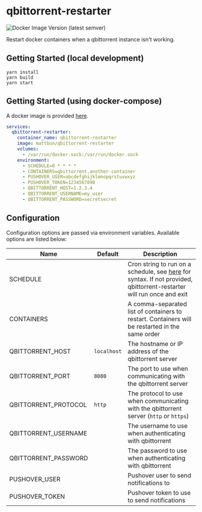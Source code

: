# qbittorrent-restarter

![Docker Image Version (latest semver)](https://img.shields.io/docker/v/mattbun/qbittorrent-restarter?label=docker&sort=semver)

Restart docker containers when a qbittorrent instance isn't working.

## Getting Started (local development)

```shell
yarn install
yarn build
yarn start
```

## Getting Started (using docker-compose)

A docker image is provided [here](https://hub.docker.com/r/mattbun/qbittorrent-restarter).

```yaml
services:
  qbittorrent-restarter:
    container_name: qbittorrent-restarter
    image: mattbun/qbittorrent-restarter
    volumes:
      - /var/run/docker.sock:/var/run/docker.sock
    environment:
      - SCHEDULE=0 * * * *
      - CONTAINERS=qbittorrent,another-container
      - PUSHOVER_USER=abcdefghijklmnopqrstuvwxyz
      - PUSHOVER_TOKEN=1234567890
      - QBITTORRENT_HOST=1.2.3.4
      - QBITTORRENT_USERNAME=my_user
      - QBITTORRENT_PASSWORD=secretsecret
```

## Configuration

Configuration options are passed via environment variables. Available options are listed below:

| Name | Default | Description |
|---|---|---|
| SCHEDULE | | Cron string to run on a schedule, see [here](https://www.npmjs.com/package/node-cron) for syntax. If not provided, qbittorrent-restarter will run once and exit |
| CONTAINERS | | A comma-separated list of containers to restart. Containers will be restarted in the same order |
| QBITTORRENT_HOST | `localhost` | The hostname or IP address of the qbittorrent server  |
| QBITTORRENT_PORT | `8080` | The port to use when communicating with the qbittorrent server |
| QBITTORRENT_PROTOCOL | `http` | The protocol to use when communicating with the qbittorrent server (`http` or `https`) |
| QBITTORRENT_USERNAME | | The username to use when authenticating with qbittorrent |
| QBITTORRENT_PASSWORD | | The password to use when authenticating with qbittorrent |
| PUSHOVER_USER | | Pushover user to send notifications to |
| PUSHOVER_TOKEN | | Pushover token to use to send notifications |

